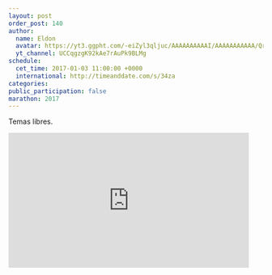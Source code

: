 ```yaml
---
layout: post
order_post: 140
author:
  name: Eldon
  avatar: https://yt3.ggpht.com/-eiZyl3qljuc/AAAAAAAAAAI/AAAAAAAAAAA/QraLIqeUf0c/s100-c-k-no-mo-rj-c0xffffff/photo.jpg
  yt_channel: UCCqgzgK92kAe7rAuPk9BLMg
schedule:
  cet_time: 2017-01-03 11:00:00 +0000
  international: http://timeanddate.com/s/34za
categories:
public_participation: false
marathon: 2017
---
```

Temas libres.

<iframe width="475" height="267" src="https://www.youtube.com/embed/CZMSQwTGDYo" frameborder="0" allowfullscreen></iframe>

